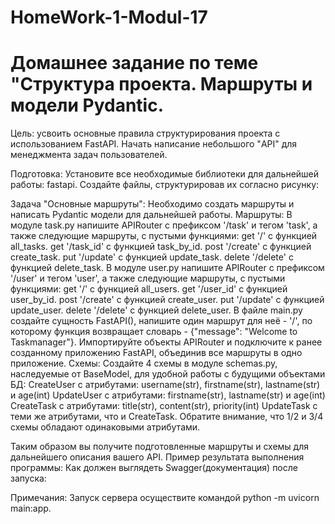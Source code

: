 # HomeWork-1-Modul-17
# Домашнее задание по теме "Структура проекта. Маршруты и модели Pydantic.

Цель: усвоить основные правила структурирования проекта с использованием FastAPI. Начать написание небольшого "API" для менеджмента задач пользователей.

Подготовка:
Установите все необходимые библиотеки для дальнейшей работы: fastapi.
Создайте файлы, структурировав их согласно рисунку:

Задача "Основные маршруты":
Необходимо создать маршруты и написать Pydantic модели для дальнейшей работы.
Маршруты:
В модуле task.py напишите APIRouter с префиксом '/task' и тегом 'task', а также следующие маршруты, с пустыми функциями:
get '/' с функцией all_tasks.
get '/task_id' с функцией task_by_id.
post '/create' с функцией create_task.
put '/update' с функцией update_task.
delete '/delete' с функцией delete_task.
В модуле user.py напишите APIRouter с префиксом '/user' и тегом 'user', а также следующие маршруты, с пустыми функциями:
get '/' с функцией all_users.
get '/user_id' с функцией user_by_id.
post '/create' с функцией create_user.
put '/update' с функцией update_user.
delete '/delete' с функцией delete_user.
В файле main.py создайте сущность FastAPI(), напишите один маршрут для неё - '/', по которому функция возвращает словарь - {"message": "Welcome to Taskmanager"}.
Импортируйте объекты APIRouter и подключите к ранее созданному приложению FastAPI, объединив все маршруты в одно приложение.
Схемы:
Создайте 4 схемы в модуле schemas.py, наследуемые от BaseModel, для удобной работы с будущими объектами БД:
CreateUser с атрибутами: username(str), firstname(str), lastname(str) и age(int)
UpdateUser с атрибутами: firstname(str), lastname(str) и age(int)
CreateTask с атрибутами: title(str), content(str), priority(int)
UpdateTask с теми же атрибутами, что и CreateTask.
Обратите внимание, что 1/2 и 3/4 схемы обладают одинаковыми атрибутами.

Таким образом вы получите подготовленные маршруты и схемы для дальнейшего описания вашего API.
Пример результата выполнения программы:
Как должен выглядеть Swagger(документация) после запуска:


Примечания:
Запуск сервера осуществите командой python -m uvicorn main:app.
